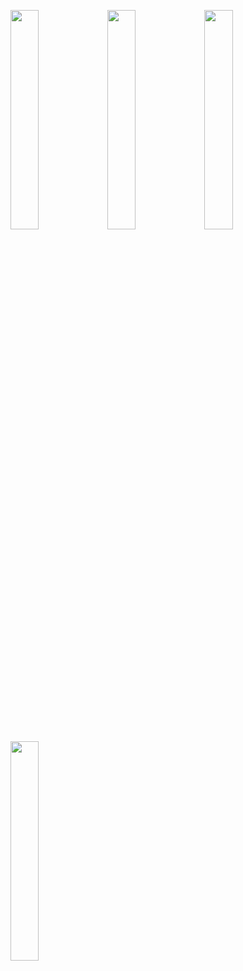 <img width="30%" src="https://user-images.githubusercontent.com/31420144/104583033-3851d380-5693-11eb-97cb-34a0cae820db.png"></img>
<img width="30%" src="https://user-images.githubusercontent.com/31420144/104583047-3be55a80-5693-11eb-9b79-417e8b2c3f05.png"></img>
<img width="30%" src="https://user-images.githubusercontent.com/31420144/104583040-3a1b9700-5693-11eb-8a6b-d958fdc03760.png"></img>
<img width="30%" src="https://user-images.githubusercontent.com/31420144/104583053-3ee04b00-5693-11eb-9dca-96fad73f4350.png"></img>
